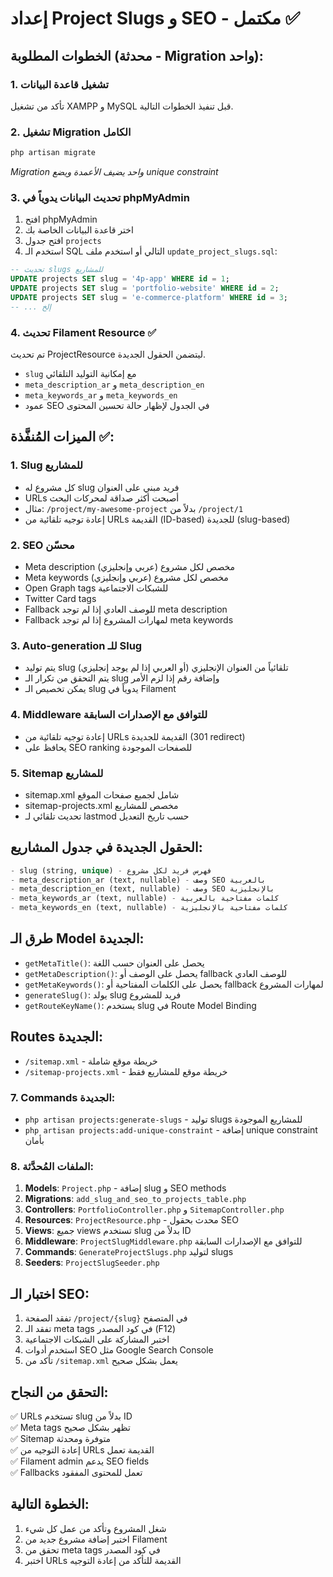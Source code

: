 # إعداد Project Slugs و SEO - مكتمل ✅

## الخطوات المطلوبة (محدثة - Migration واحد):

### 1. تشغيل قاعدة البيانات
تأكد من تشغيل XAMPP و MySQL قبل تنفيذ الخطوات التالية.

### 2. تشغيل Migration الكامل
```bash
php artisan migrate
```
*Migration واحد يضيف الأعمدة ويضع unique constraint*

### 3. تحديث البيانات يدوياً في phpMyAdmin
1. افتح phpMyAdmin
2. اختر قاعدة البيانات الخاصة بك
3. افتح جدول `projects`
4. استخدم الـ SQL التالي أو استخدم ملف `update_project_slugs.sql`:

```sql
-- تحديث slugs للمشاريع
UPDATE projects SET slug = '4p-app' WHERE id = 1;
UPDATE projects SET slug = 'portfolio-website' WHERE id = 2;
UPDATE projects SET slug = 'e-commerce-platform' WHERE id = 3;
-- ... إلخ
```

### 4. تحديث Filament Resource ✅
تم تحديث ProjectResource ليتضمن الحقول الجديدة.
- `slug` مع إمكانية التوليد التلقائي
- `meta_description_ar` و `meta_description_en` 
- `meta_keywords_ar` و `meta_keywords_en`
- عمود SEO في الجدول لإظهار حالة تحسين المحتوى

## الميزات المُنفَّذة ✅:

### 1. Slug للمشاريع
- كل مشروع له slug فريد مبني على العنوان
- URLs أصبحت أكثر صداقة لمحركات البحث  
- مثال: `/project/my-awesome-project` بدلاً من `/project/1`
- إعادة توجيه تلقائية من URLs القديمة (ID-based) للجديدة (slug-based)

### 2. SEO محسّن
- Meta description مخصص لكل مشروع (عربي وإنجليزي)
- Meta keywords مخصص لكل مشروع (عربي وإنجليزي)  
- Open Graph tags للشبكات الاجتماعية
- Twitter Card tags
- Fallback للوصف العادي إذا لم توجد meta description
- Fallback لمهارات المشروع إذا لم توجد meta keywords

### 3. Auto-generation للـ Slug
- يتم توليد slug تلقائياً من العنوان الإنجليزي (أو العربي إذا لم يوجد إنجليزي)
- يتم التحقق من تكرار الـ slug وإضافة رقم إذا لزم الأمر
- يمكن تخصيص الـ slug يدوياً في Filament

### 4. Middleware للتوافق مع الإصدارات السابقة
- إعادة توجيه تلقائية من URLs القديمة للجديدة (301 redirect)
- يحافظ على SEO ranking للصفحات الموجودة

### 5. Sitemap للمشاريع
- sitemap.xml شامل لجميع صفحات الموقع
- sitemap-projects.xml مخصص للمشاريع
- تحديث تلقائي لـ lastmod حسب تاريخ التعديل

## الحقول الجديدة في جدول المشاريع:

```sql
- slug (string, unique) - فهرس فريد لكل مشروع
- meta_description_ar (text, nullable) - وصف SEO بالعربية
- meta_description_en (text, nullable) - وصف SEO بالإنجليزية  
- meta_keywords_ar (text, nullable) - كلمات مفتاحية بالعربية
- meta_keywords_en (text, nullable) - كلمات مفتاحية بالإنجليزية
```

## طرق الـ Model الجديدة:

- `getMetaTitle()`: يحصل على العنوان حسب اللغة
- `getMetaDescription()`: يحصل على الوصف أو fallback للوصف العادي  
- `getMetaKeywords()`: يحصل على الكلمات المفتاحية أو fallback لمهارات المشروع
- `generateSlug()`: يولد slug فريد للمشروع
- `getRouteKeyName()`: يستخدم slug في Route Model Binding

## Routes الجديدة:

- `/sitemap.xml` - خريطة موقع شاملة
- `/sitemap-projects.xml` - خريطة موقع للمشاريع فقط

### 7. Commands الجديدة:
- `php artisan projects:generate-slugs` - توليد slugs للمشاريع الموجودة
- `php artisan projects:add-unique-constraint` - إضافة unique constraint بأمان

### 8. الملفات المُحدَّثة:

1. **Models**: `Project.php` - إضافة slug و SEO methods
2. **Migrations**: `add_slug_and_seo_to_projects_table.php`
3. **Controllers**: `PortfolioController.php` و `SitemapController.php`
4. **Resources**: `ProjectResource.php` - محدث بحقول SEO
5. **Views**: جميع views تستخدم slug بدلاً من ID
6. **Middleware**: `ProjectSlugMiddleware.php` للتوافق مع الإصدارات السابقة
7. **Commands**: `GenerateProjectSlugs.php` لتوليد slugs
8. **Seeders**: `ProjectSlugSeeder.php`

## اختبار الـ SEO:

1. تفقد الصفحة `/project/{slug}` في المتصفح
2. تفقد الـ meta tags في كود المصدر (F12)
3. اختبر المشاركة على الشبكات الاجتماعية
4. استخدم أدوات SEO مثل Google Search Console
5. تأكد من `/sitemap.xml` يعمل بشكل صحيح

## التحقق من النجاح:

✅ URLs تستخدم slug بدلاً من ID  
✅ Meta tags تظهر بشكل صحيح  
✅ Sitemap متوفرة ومحدثة  
✅ إعادة التوجيه من URLs القديمة تعمل  
✅ Filament admin يدعم SEO fields  
✅ Fallbacks تعمل للمحتوى المفقود  

## الخطوة التالية:
1. شغل المشروع وتأكد من عمل كل شيء
2. اختبر إضافة مشروع جديد من Filament
3. تحقق من meta tags في كود المصدر
4. اختبر URLs القديمة للتأكد من إعادة التوجيه
